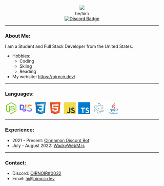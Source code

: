 <div id="header" align="center">
  <a href="https://oirnoir.dev/"><img src="https://oirnoir.dev/assets/PFP-Png-2048.png" width="100"/></a>
	<div>he/him</div>
  <div id="badges">
    <a href="https://discord.gg/GnCHz2z6WK"><img src="https://img.shields.io/badge/Discord-5865F2?logo=Discord&logoColor=white&style=for-the-badge" alt="Discord Badge"></a>
  </div>
</div>

---

### About Me:
I am a Student and Full Stack Developer from the United States.

- Hobbies:
  - Coding
  - Skiing
  - Reading
- My website: https://oirnoir.dev/

---

### Languages:

<div>
  <img src="https://github.com/devicons/devicon/raw/master/icons/nodejs/nodejs-original.svg" title="NodeJS" alt="NodeJS" width="40" height="40"/>&nbsp;
  <img src="https://github.com/devicons/devicon/raw/master/icons/discordjs/discordjs-original.svg" title="Discord.JS" alt="Discord.JS" width="40" height="40"/>&nbsp;
  <img src="https://github.com/devicons/devicon/raw/master/icons/css3/css3-original.svg"  title="CSS3" alt="CSS" width="40" height="40"/>&nbsp;
  <img src="https://github.com/devicons/devicon/raw/master/icons/html5/html5-original.svg" title="HTML5" alt="HTML" width="40" height="40"/>&nbsp;
  <img src="https://github.com/devicons/devicon/raw/master/icons/javascript/javascript-original.svg" title="JavaScript" alt="JavaScript" width="40" height="40"/>&nbsp;
  <img src="https://github.com/devicons/devicon/raw/master/icons/typescript/typescript-original.svg" title="TypeScript" alt="TypeScript" width="40" height="40"/>&nbsp;
  <img src="https://github.com/devicons/devicon/raw/master/icons/electron/electron-original.svg" title="Electron" alt="Electron" width="40" height="40"/>&nbsp;
  <img src="https://github.com/devicons/devicon/raw/master/icons/java/java-original.svg" title="Java" alt="Java" width="40" height="40"/>&nbsp;
</div>

---

### Experience:

- 2021 - Present: [Cinnamon Discord Bot](https://cinnamon.bot)
- July - August 2022: [WackyWebM.js](https://github.com/OIRNOIR/WackyWebM)

---

### Contact:

  - Discord: [OIRNOIR#0032](720842469024989195)
  - Email: [hi@oirnoir.dev](mailto:hi@oirnoir.dev)